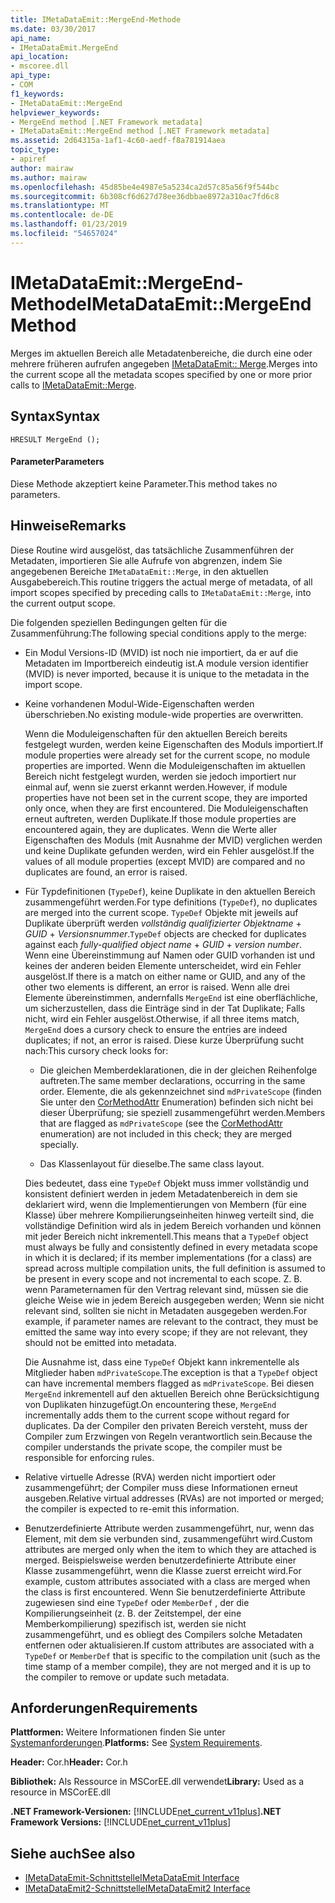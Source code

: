 ```yaml
---
title: IMetaDataEmit::MergeEnd-Methode
ms.date: 03/30/2017
api_name:
- IMetaDataEmit.MergeEnd
api_location:
- mscoree.dll
api_type:
- COM
f1_keywords:
- IMetaDataEmit::MergeEnd
helpviewer_keywords:
- MergeEnd method [.NET Framework metadata]
- IMetaDataEmit::MergeEnd method [.NET Framework metadata]
ms.assetid: 2d64315a-1af1-4c60-aedf-f8a781914aea
topic_type:
- apiref
author: mairaw
ms.author: mairaw
ms.openlocfilehash: 45d85be4e4987e5a5234ca2d57c85a56f9f544bc
ms.sourcegitcommit: 6b308cf6d627d78ee36dbbae8972a310ac7fd6c8
ms.translationtype: MT
ms.contentlocale: de-DE
ms.lasthandoff: 01/23/2019
ms.locfileid: "54657024"
---
```

# <a name="imetadataemitmergeend-method"></a><span data-ttu-id="0edf1-102">IMetaDataEmit::MergeEnd-Methode</span><span class="sxs-lookup"><span data-stu-id="0edf1-102">IMetaDataEmit::MergeEnd Method</span></span>
<span data-ttu-id="0edf1-103">Merges im aktuellen Bereich alle Metadatenbereiche, die durch eine oder mehrere früheren aufrufen angegeben [IMetaDataEmit:: Merge](../../../../docs/framework/unmanaged-api/metadata/imetadataemit-merge-method.md).</span><span class="sxs-lookup"><span data-stu-id="0edf1-103">Merges into the current scope all the metadata scopes specified by one or more prior calls to [IMetaDataEmit::Merge](../../../../docs/framework/unmanaged-api/metadata/imetadataemit-merge-method.md).</span></span>  
  
## <a name="syntax"></a><span data-ttu-id="0edf1-104">Syntax</span><span class="sxs-lookup"><span data-stu-id="0edf1-104">Syntax</span></span>  
  
```  
HRESULT MergeEnd ();  
```  
  
#### <a name="parameters"></a><span data-ttu-id="0edf1-105">Parameter</span><span class="sxs-lookup"><span data-stu-id="0edf1-105">Parameters</span></span>  
 <span data-ttu-id="0edf1-106">Diese Methode akzeptiert keine Parameter.</span><span class="sxs-lookup"><span data-stu-id="0edf1-106">This method takes no parameters.</span></span>  
  
## <a name="remarks"></a><span data-ttu-id="0edf1-107">Hinweise</span><span class="sxs-lookup"><span data-stu-id="0edf1-107">Remarks</span></span>  
 <span data-ttu-id="0edf1-108">Diese Routine wird ausgelöst, das tatsächliche Zusammenführen der Metadaten, importieren Sie alle Aufrufe von abgrenzen, indem Sie angegebenen Bereiche `IMetaDataEmit::Merge`, in den aktuellen Ausgabebereich.</span><span class="sxs-lookup"><span data-stu-id="0edf1-108">This routine triggers the actual merge of metadata, of all import scopes specified by preceding calls to `IMetaDataEmit::Merge`, into the current output scope.</span></span>  
  
 <span data-ttu-id="0edf1-109">Die folgenden speziellen Bedingungen gelten für die Zusammenführung:</span><span class="sxs-lookup"><span data-stu-id="0edf1-109">The following special conditions apply to the merge:</span></span>  
  
-   <span data-ttu-id="0edf1-110">Ein Modul Versions-ID (MVID) ist noch nie importiert, da er auf die Metadaten im Importbereich eindeutig ist.</span><span class="sxs-lookup"><span data-stu-id="0edf1-110">A module version identifier (MVID) is never imported, because it is unique to the metadata in the import scope.</span></span>  
  
-   <span data-ttu-id="0edf1-111">Keine vorhandenen Modul-Wide-Eigenschaften werden überschrieben.</span><span class="sxs-lookup"><span data-stu-id="0edf1-111">No existing module-wide properties are overwritten.</span></span>  
  
     <span data-ttu-id="0edf1-112">Wenn die Moduleigenschaften für den aktuellen Bereich bereits festgelegt wurden, werden keine Eigenschaften des Moduls importiert.</span><span class="sxs-lookup"><span data-stu-id="0edf1-112">If module properties were already set for the current scope, no module properties are imported.</span></span> <span data-ttu-id="0edf1-113">Wenn die Moduleigenschaften im aktuellen Bereich nicht festgelegt wurden, werden sie jedoch importiert nur einmal auf, wenn sie zuerst erkannt werden.</span><span class="sxs-lookup"><span data-stu-id="0edf1-113">However, if module properties have not been set in the current scope, they are imported only once, when they are first encountered.</span></span> <span data-ttu-id="0edf1-114">Die Moduleigenschaften erneut auftreten, werden Duplikate.</span><span class="sxs-lookup"><span data-stu-id="0edf1-114">If those module properties are encountered again, they are duplicates.</span></span> <span data-ttu-id="0edf1-115">Wenn die Werte aller Eigenschaften des Moduls (mit Ausnahme der MVID) verglichen werden und keine Duplikate gefunden werden, wird ein Fehler ausgelöst.</span><span class="sxs-lookup"><span data-stu-id="0edf1-115">If the values of all module properties (except MVID) are compared and no duplicates are found, an error is raised.</span></span>  
  
-   <span data-ttu-id="0edf1-116">Für Typdefinitionen (`TypeDef`), keine Duplikate in den aktuellen Bereich zusammengeführt werden.</span><span class="sxs-lookup"><span data-stu-id="0edf1-116">For type definitions (`TypeDef`), no duplicates are merged into the current scope.</span></span> <span data-ttu-id="0edf1-117">`TypeDef` Objekte mit jeweils auf Duplikate überprüft werden *vollständig qualifizierter Objektname* + *GUID* + *Versionsnummer*.</span><span class="sxs-lookup"><span data-stu-id="0edf1-117">`TypeDef` objects are checked for duplicates against each *fully-qualified object name* + *GUID* + *version number*.</span></span> <span data-ttu-id="0edf1-118">Wenn eine Übereinstimmung auf Namen oder GUID vorhanden ist und keines der anderen beiden Elemente unterscheidet, wird ein Fehler ausgelöst.</span><span class="sxs-lookup"><span data-stu-id="0edf1-118">If there is a match on either name or GUID, and any of the other two elements is different, an error is raised.</span></span> <span data-ttu-id="0edf1-119">Wenn alle drei Elemente übereinstimmen, andernfalls `MergeEnd` ist eine oberflächliche, um sicherzustellen, dass die Einträge sind in der Tat Duplikate; Falls nicht, wird ein Fehler ausgelöst.</span><span class="sxs-lookup"><span data-stu-id="0edf1-119">Otherwise, if all three items match, `MergeEnd` does a cursory check to ensure the entries are indeed duplicates; if not, an error is raised.</span></span> <span data-ttu-id="0edf1-120">Diese kurze Überprüfung sucht nach:</span><span class="sxs-lookup"><span data-stu-id="0edf1-120">This cursory check looks for:</span></span>  
  
    -   <span data-ttu-id="0edf1-121">Die gleichen Memberdeklarationen, die in der gleichen Reihenfolge auftreten.</span><span class="sxs-lookup"><span data-stu-id="0edf1-121">The same member declarations, occurring in the same order.</span></span> <span data-ttu-id="0edf1-122">Elemente, die als gekennzeichnet sind `mdPrivateScope` (finden Sie unter den [CorMethodAttr](../../../../docs/framework/unmanaged-api/metadata/cormethodattr-enumeration.md) Enumeration) befinden sich nicht bei dieser Überprüfung; sie speziell zusammengeführt werden.</span><span class="sxs-lookup"><span data-stu-id="0edf1-122">Members that are flagged as `mdPrivateScope` (see the [CorMethodAttr](../../../../docs/framework/unmanaged-api/metadata/cormethodattr-enumeration.md) enumeration) are not included in this check; they are merged specially.</span></span>  
  
    -   <span data-ttu-id="0edf1-123">Das Klassenlayout für dieselbe.</span><span class="sxs-lookup"><span data-stu-id="0edf1-123">The same class layout.</span></span>  
  
     <span data-ttu-id="0edf1-124">Dies bedeutet, dass eine `TypeDef` Objekt muss immer vollständig und konsistent definiert werden in jedem Metadatenbereich in dem sie deklariert wird, wenn die Implementierungen von Membern (für eine Klasse) über mehrere Kompilierungseinheiten hinweg verteilt sind, die vollständige Definition wird als in jedem Bereich vorhanden und können mit jeder Bereich nicht inkrementell.</span><span class="sxs-lookup"><span data-stu-id="0edf1-124">This means that a `TypeDef` object must always be fully and consistently defined in every metadata scope in which it is declared; if its member implementations (for a class) are spread across multiple compilation units, the full definition is assumed to be present in every scope and not incremental to each scope.</span></span> <span data-ttu-id="0edf1-125">Z. B. wenn Parameternamen für den Vertrag relevant sind, müssen sie die gleiche Weise wie in jedem Bereich ausgegeben werden; Wenn sie nicht relevant sind, sollten sie nicht in Metadaten ausgegeben werden.</span><span class="sxs-lookup"><span data-stu-id="0edf1-125">For example, if parameter names are relevant to the contract, they must be emitted the same way into every scope; if they are not relevant, they should not be emitted into metadata.</span></span>  
  
     <span data-ttu-id="0edf1-126">Die Ausnahme ist, dass eine `TypeDef` Objekt kann inkrementelle als Mitglieder haben `mdPrivateScope`.</span><span class="sxs-lookup"><span data-stu-id="0edf1-126">The exception is that a `TypeDef` object can have incremental members flagged as `mdPrivateScope`.</span></span> <span data-ttu-id="0edf1-127">Bei diesen `MergeEnd` inkrementell auf den aktuellen Bereich ohne Berücksichtigung von Duplikaten hinzugefügt.</span><span class="sxs-lookup"><span data-stu-id="0edf1-127">On encountering these, `MergeEnd` incrementally adds them to the current scope without regard for duplicates.</span></span> <span data-ttu-id="0edf1-128">Da der Compiler den privaten Bereich versteht, muss der Compiler zum Erzwingen von Regeln verantwortlich sein.</span><span class="sxs-lookup"><span data-stu-id="0edf1-128">Because the compiler understands the private scope, the compiler must be responsible for enforcing rules.</span></span>  
  
-   <span data-ttu-id="0edf1-129">Relative virtuelle Adresse (RVA) werden nicht importiert oder zusammengeführt; der Compiler muss diese Informationen erneut ausgeben.</span><span class="sxs-lookup"><span data-stu-id="0edf1-129">Relative virtual addresses (RVAs) are not imported or merged; the compiler is expected to re-emit this information.</span></span>  
  
-   <span data-ttu-id="0edf1-130">Benutzerdefinierte Attribute werden zusammengeführt, nur, wenn das Element, mit dem sie verbunden sind, zusammengeführt wird.</span><span class="sxs-lookup"><span data-stu-id="0edf1-130">Custom attributes are merged only when the item to which they are attached is merged.</span></span> <span data-ttu-id="0edf1-131">Beispielsweise werden benutzerdefinierte Attribute einer Klasse zusammengeführt, wenn die Klasse zuerst erreicht wird.</span><span class="sxs-lookup"><span data-stu-id="0edf1-131">For example, custom attributes associated with a class are merged when the class is first encountered.</span></span> <span data-ttu-id="0edf1-132">Wenn Sie benutzerdefinierte Attribute zugewiesen sind eine `TypeDef` oder `MemberDef` , der die Kompilierungseinheit (z. B. der Zeitstempel, der eine Memberkompilierung) spezifisch ist, werden sie nicht zusammengeführt, und es obliegt des Compilers solche Metadaten entfernen oder aktualisieren.</span><span class="sxs-lookup"><span data-stu-id="0edf1-132">If custom attributes are associated with a `TypeDef` or `MemberDef` that is specific to the compilation unit (such as the time stamp of a member compile), they are not merged and it is up to the compiler to remove or update such metadata.</span></span>  
  
## <a name="requirements"></a><span data-ttu-id="0edf1-133">Anforderungen</span><span class="sxs-lookup"><span data-stu-id="0edf1-133">Requirements</span></span>  
 <span data-ttu-id="0edf1-134">**Plattformen:** Weitere Informationen finden Sie unter [Systemanforderungen](../../../../docs/framework/get-started/system-requirements.md).</span><span class="sxs-lookup"><span data-stu-id="0edf1-134">**Platforms:** See [System Requirements](../../../../docs/framework/get-started/system-requirements.md).</span></span>  
  
 <span data-ttu-id="0edf1-135">**Header:** Cor.h</span><span class="sxs-lookup"><span data-stu-id="0edf1-135">**Header:** Cor.h</span></span>  
  
 <span data-ttu-id="0edf1-136">**Bibliothek:** Als Ressource in MSCorEE.dll verwendet</span><span class="sxs-lookup"><span data-stu-id="0edf1-136">**Library:** Used as a resource in MSCorEE.dll</span></span>  
  
 <span data-ttu-id="0edf1-137">**.NET Framework-Versionen:** [!INCLUDE[net_current_v11plus](../../../../includes/net-current-v11plus-md.md)]</span><span class="sxs-lookup"><span data-stu-id="0edf1-137">**.NET Framework Versions:** [!INCLUDE[net_current_v11plus](../../../../includes/net-current-v11plus-md.md)]</span></span>  
  
## <a name="see-also"></a><span data-ttu-id="0edf1-138">Siehe auch</span><span class="sxs-lookup"><span data-stu-id="0edf1-138">See also</span></span>
- [<span data-ttu-id="0edf1-139">IMetaDataEmit-Schnittstelle</span><span class="sxs-lookup"><span data-stu-id="0edf1-139">IMetaDataEmit Interface</span></span>](../../../../docs/framework/unmanaged-api/metadata/imetadataemit-interface.md)
- [<span data-ttu-id="0edf1-140">IMetaDataEmit2-Schnittstelle</span><span class="sxs-lookup"><span data-stu-id="0edf1-140">IMetaDataEmit2 Interface</span></span>](../../../../docs/framework/unmanaged-api/metadata/imetadataemit2-interface.md)
